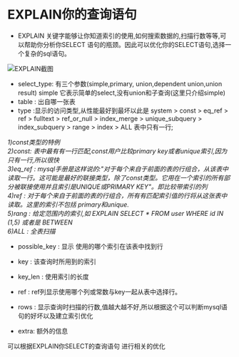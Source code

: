# EXPLAIN你的查询语句  
* EXPLAIN 关键字能够让你知道索引的使用,如何搜索数据的,扫描行数等等,可以帮助你分析你SELECT 语句的瓶颈。因此可以优化你的SELECT语句,选择一个复杂的sql语句。

![EXPLAIN截图](http://images2015.cnblogs.com/blog/825922/201512/825922-20151202213920533-1374552881.png)
* select_type: 有三个参数(simple,primary, union,dependent union,union result)  simple 它表示简单的select,没有union和子查询(这里只介绍simple)
* table : 出自哪一张表
* type :显示的访问类型,从性能最好到最坏以此是 system > const > eq_ref > ref > fulltext > ref_or_null > index_merge > unique_subquery > index_subquery > range > index > ALL
表中只有一行;

*1)const类型的特例  
2)const:  表中最有有一行匹配,const用户比较primary key或者unique索引,因为只有一行,所以很快  
3)eq_ref :   mysql手册是这样说的:"对于每个来自于前面的表的行组合，从该表中读取一行。这可能是最好的联接类型，除了const类型。它用在一个索引的所有部分被联接使用并且索引是UNIQUE或PRIMARY KEY"。即比较带索引的列  
4)ref : 对于每个来自于前面的表的行组合，所有有匹配索引值的行将从这张表中读取。这里的索引不包括 primary和unique.  
5)rang : 给定范围内的索引,如 EXPLAIN SELECT * FROM user WHERE id IN (1,5) 或者是 BETWEEN  
6)ALL : 全表扫描*  

* possible_key : 显示 使用的哪个索引在该表中找到行 

* key : 该查询时所用到的索引

* key_len : 使用索引的长度

* ref : ref列显示使用哪个列或常数与key一起从表中选择行。

* rows : 显示查询时扫描的行数,值越大越不好,所以根据这个可以判断mysql语句的好坏以及建立索引优化

* extra: 额外的信息

可以根据EXPLAIN你SELECT的查询语句 进行相关的优化
